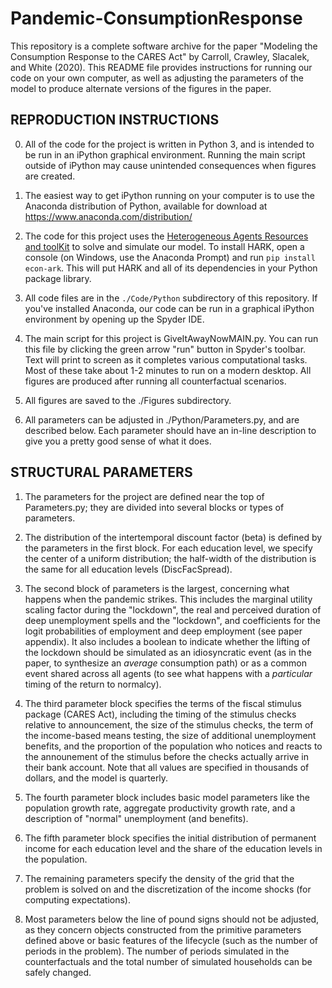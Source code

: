 # Pandemic-ConsumptionResponse
 
This repository is a complete software archive for the paper "Modeling the Consumption
Response to the CARES Act" by Carroll, Crawley, Slacalek, and White (2020).  This README file
provides instructions for running our code on your own computer, as well as adjusting the parameters of the model to produce alternate versions of the figures in the paper.

## REPRODUCTION INSTRUCTIONS

0. All of the code for the project is written in Python 3, and is intended to be run in an
iPython graphical environment.  Running the main script outside of iPython may cause unintended
consequences when figures are created.

1. The easiest way to get iPython running on your computer is to use the Anaconda distribution
of Python, available for download at https://www.anaconda.com/distribution/

2. The code for this project uses the [Heterogeneous Agents Resources and toolKit](http://github.com/econ-ark/HARK) to solve and simulate our model.  To install HARK, open a console (on Windows, use the Anaconda Prompt) and run `pip install econ-ark`.  This will put HARK and all of its dependencies in your Python package library.

3. All code files are in the `./Code/Python` subdirectory of this repository.  If you've installed
Anaconda, our code can be run in a graphical iPython environment by opening up the Spyder IDE.

4. The main script for this project is GiveItAwayNowMAIN.py.  You can run this file by clicking
the green arrow "run" button in Spyder's toolbar.  Text will print to screen as it completes
various computational tasks.  Most of these take about 1-2 minutes to run on a modern desktop.
All figures are produced after running all counterfactual scenarios.

5. All figures are saved to the ./Figures subdirectory.

6. All parameters can be adjusted in ./Python/Parameters.py, and are described below.  Each
parameter should have an in-line description to give you a pretty good sense of what it does.


## STRUCTURAL PARAMETERS

1. The parameters for the project are defined near the top of Parameters.py; they are divided
into several blocks or types of parameters.

2. The distribution of the intertemporal discount factor (beta) is defined by the parameters in
the first block.  For each education level, we specify the center of a uniform distribution; the
half-width of the distribution is the same for all education levels (DiscFacSpread).

3. The second block of parameters is the largest, concerning what happens when the pandemic
strikes.  This includes the marginal utility scaling factor during the "lockdown", the real and
perceived duration of deep unemployment spells and the "lockdown", and coefficients for the logit
probabilities of employment and deep employment (see paper appendix).  It also includes a boolean
to indicate whether the lifting of the lockdown should be simulated as an idiosyncratic event
(as in the paper, to synthesize an *average* consumption path) or as a common event shared across
all agents (to see what happens with a *particular* timing of the return to normalcy).

4. The third parameter block specifies the terms of the fiscal stimulus package (CARES Act), including the timing of the stimulus checks relative to announcement, the size of the stimulus checks,
the term of the income-based means testing, the size of additional unemployment benefits, and the
proportion of the population who notices and reacts to the announement of the stimulus before the
checks actually arrive in their bank account.  Note that all values are specified in thousands of
dollars, and the model is quarterly.

5. The fourth parameter block includes basic model parameters like the population growth rate,
aggregate productivity growth rate, and a description of "normal" unemployment (and benefits).

6. The fifth parameter block specifies the initial distribution of permanent income for each education level and the share of the education levels in the population.

7. The remaining parameters specify the density of the grid that the problem is solved on and the
discretization of the income shocks (for computing expectations).

8. Most parameters below the line of pound signs should not be adjusted, as they concern objects
constructed from the primitive parameters defined above or basic features of the lifecycle (such
as the number of periods in the problem).  The number of periods simulated in the counterfactuals
and the total number of simulated households can be safely changed.

